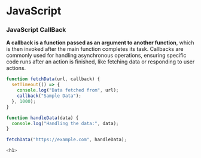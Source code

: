 # JavaScript
<h3>JavaScript CallBack</h3>

**A callback is a function passed as an argument to another function**, which is then invoked after the main function completes its task. Callbacks are commonly used for handling asynchronous operations, ensuring specific code runs after an action is finished, like fetching data or responding to user actions.

```javascript
function fetchData(url, callback) {
  setTimeout(() => {
    console.log("Data fetched from", url);
    callback("Sample Data");
  }, 1000);
}

function handleData(data) {
  console.log("Handling the data:", data);
}

fetchData("https://example.com", handleData);

<h1>
